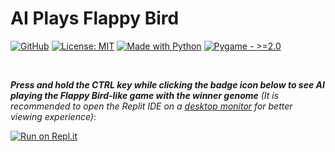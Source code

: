 # AI Plays Flappy Bird
[![GitHub](https://badgen.net/badge/icon/GitHub?icon=github&color=black&label)](https://github.com/MaxineXiong)
[![License: MIT](https://img.shields.io/badge/License-MIT-yellow.svg)](https://opensource.org/licenses/MIT)
[![Made with Python](https://img.shields.io/badge/Python->=3.6-blue?logo=python&logoColor=white)](https://www.python.org)
[![Pygame - >=2.0](https://img.shields.io/badge/Pygame->=2.0-ADFF2F)](https://www.pygame.org/docs/)


<br/>

_**Press and hold the CTRL key while clicking the badge icon below to see AI playing the Flappy Bird-like game with the winner genome** (It is recommended to open the Replit IDE on a <ins>desktop monitor</ins> for better viewing experience)_:

[![Run on Repl.it](https://replit.com/badge/github/MaxineXiong/AI-Plays-Flappy-Bird.git)](https://replit.com/@MaxineXiong/AI-Plays-Flappy-Bird?v=1)

